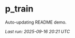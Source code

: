 # p_train

Auto-updating README demo.

<!--START_SECTION:status-->
_Last run: 2025-09-16 20:21 UTC_
<!--END_SECTION:status-->





















































































































































































































































































































































































































































































































































































































































